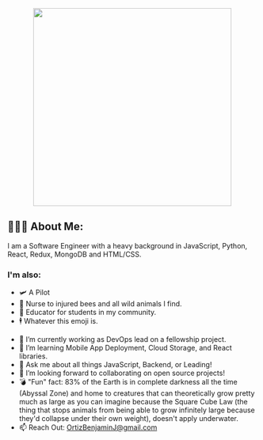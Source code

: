 
<div id="header" align="center"> 
   <img src="https://media.giphy.com/media/VHHxxFAeLaYzS/giphy.gif" width="400"/>
</div>


## 👨🏽‍💻 About Me:
<p> I am a Software Engineer with a heavy background in JavaScript, Python, React, Redux, MongoDB and HTML/CSS.<p>

### I'm also:
- 🛩️ A Pilot
- 🐝 Nurse to injured bees and all wild animals I find.
- 🧠 Educator for students in my community.
- 🕴️ Whatever this emoji is.

<div id="header" align="center">


  
</div>

<div id="showcase">
  
</div> 

- 🔭 I’m currently working as DevOps lead on a fellowship project.
- 🌱 I’m learning Mobile App Deployment, Cloud Storage, and React libraries.
- 💬 Ask me about all things JavaScript, Backend, or Leading!
- 👯 I’m looking forward to collaborating on open source projects!
- 💣 "Fun" fact: 83% of the Earth is in complete darkness all the time (Abyssal Zone) and home to creatures that can theoretically grow pretty much as large as you can imagine because the Square Cube Law (the thing that stops animals from being able to grow infinitely large because they'd collapse under their own weight), doesn't apply underwater.
- 📫 Reach Out: OrtizBenjaminJ@gmail.com


<!--
**Benjamin-Ortiz/Benjamin-Ortiz** is a ✨ _special_ ✨ repository because its `README.md` (this file) appears on your GitHub profile.

Here are some ideas to get you started:




- 🤔 I’m looking for help with ...

- 📫 Let's chat: ortizbenjaminj@gmail.com
- 😄 Pronouns: ...
- ⚡ Fun fact: ...
-->
